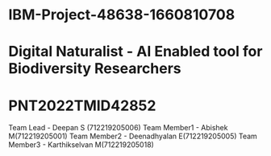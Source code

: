 # IBM-Project-48638-1660810708
# Digital Naturalist - AI Enabled tool for Biodiversity Researchers
# PNT2022TMID42852
Team Lead - Deepan S (712219205006)
Team Member1 - Abishek M(712219205001)
Team Member2 - Deenadhyalan E(712219205005)
Team Member3 - Karthikselvan M(712219205018)
